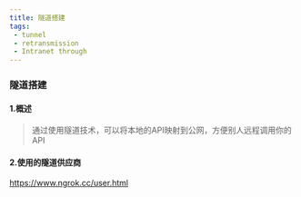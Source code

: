 ```yaml
---
title: 隧道搭建
tags:
 - tunnel 
 - retransmission
 - Intranet through
---
```


### 隧道搭建
#### 1.概述
> 通过使用隧道技术，可以将本地的API映射到公网，方便别人远程调用你的API

#### 2.使用的隧道供应商
 https://www.ngrok.cc/user.html


